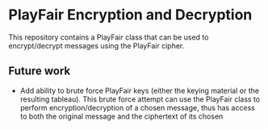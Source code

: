 # PlayFair Encryption and Decryption

This repository contains a PlayFair class that can be used to encrypt/decrypt messages using the PlayFair cipher.

## Future work

- Add ability to brute force PlayFair keys (either the keying material or the resulting tableau).
  This brute force attempt can use the PlayFair class to perform encryption/decryption of a chosen message,
  thus has access to both the original message and the ciphertext of its chosen
